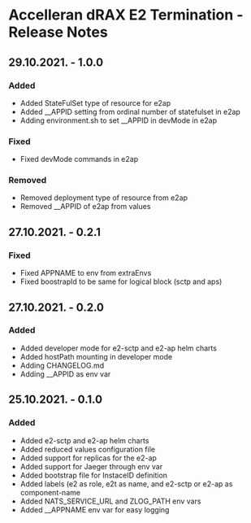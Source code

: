 # Accelleran dRAX E2 Termination - Release Notes

## 29.10.2021. - 1.0.0
### Added
  - Added StateFulSet type of resource for e2ap
  - Added __APPID setting from ordinal number of statefulset in e2ap
  - Adding environment.sh to set __APPID in devMode in e2ap
### Fixed
  - Fixed devMode commands in e2ap
### Removed
  - Removed deployment type of resource from e2ap
  - Removed __APPID of e2ap from values

## 27.10.2021. - 0.2.1
### Fixed
  - Fixed APPNAME to env from extraEnvs
  - Fixed boostrapId to be same for logical block (sctp and aps)

## 27.10.2021. - 0.2.0
### Added
  - Added developer mode for e2-sctp and e2-ap helm charts
  - Added hostPath mounting in developer mode
  - Adding CHANGELOG.md
  - Adding __APPID as env var

## 25.10.2021. - 0.1.0
### Added
  - Added e2-sctp and e2-ap helm charts
  - Added reduced values configuration file
  - Added support for replicas for the e2-ap
  - Added support for Jaeger through env var
  - Added bootstrap file for InstaceID definition
  - Added labels (e2 as role, e2t as name, and e2-sctp or e2-ap as component-name
  - Added NATS_SERVICE_URL and ZLOG_PATH env vars
  - Added __APPNAME env var for easy logging